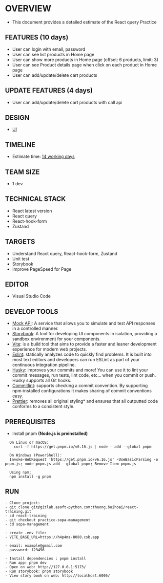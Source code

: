 # OVERVIEW
- This document provides a detailed estimate of the React query Practice

## FEATURES (10 days)
- User can login with email, password
- User can see list products in Home page
- User can show more products in Home page (offset: 6 products, limit: 3)
- User can see Product details page when click on each product in Home page
- User can add/update/delete cart products

## UPDATE FEATURES (4 days)
- User can add/update/delete cart products with call api

## DESIGN
- [UI](https://www.figma.com/file/szgvNWlyqFUqgDTDTeLl9p/SOPA-E-Commerce-Website-UI-KIT-(Community)?type=design&node-id=10-2&mode=design&t=hPieyB5mLcmMJZQk-0)

## TIMELINE
- Estimate time: [14 working days](https://docs.google.com/document/d/1XpJJAkSAbfo5S5jrJW0uuXG6SwhtP1zD/edit)

## TEAM SIZE
- 1 dev

## TECHNICAL STACK
- React latest version
- React query
- React-hook-form
- Zustand

## TARGETS
- Understand  React query, React-hook-form, Zustand
- Unit test
- Storybook
- Improve PageSpeed for Page

## EDITOR
- Visual Studio Code

## DEVELOP TOOLS
- [Mock API](https://mockapi.io/): A service that allows you to simulate and test API responses in a controlled manner.
- [Storybook](https://storybook.js.org/): A tool for developing UI components in isolation, providing a sandbox environment for your components.
- [Vite](https://vitejs.dev/): is a build tool that aims to provide a faster and leaner development experience for modern web projects.
- [Eslint](https://eslint.org/): statically analyzes code to quickly find problems. It is built into most text editors and developers can run ESLint as part of your continuous integration pipeline.
- [Husky](https://typicode.github.io): improves your commits and more! You can use it to lint your commit messages, run tests, lint code, etc... when you commit or push. Husky supports all Git hooks.
- [Commitlint](https://commitlint.js.org/): supports checking a commit convention. By supporting npm-installed configurations it makes sharing of commit conventions easy.
- [Prettier](https://prettier.io/): removes all original styling\* and ensures that all outputted code conforms to a consistent style.

## PREREQUISITES
- Install pnpm **(Node.js is preinstalled)**
```
  On Linux or macOS:
    curl -f https://get.pnpm.io/v6.16.js | node - add --global pnpm
```
```
  On Windows (PowerShell):
  Invoke-WebRequest 'https://get.pnpm.io/v6.16.js' -UseBasicParsing -o pnpm.js; node pnpm.js add --global pnpm; Remove-Item pnpm.js
```
```
  Using npm:
  npm install -g pnpm
```

## RUN
```
- Clone project:
- git clone git@gitlab.asoft-python.com:thuong.buihoai/react-training.git
- cd react-training
- git checkout practice-sopa-management
- cd sopa-management
```

```
- create .env file:
- VITE_BASE_URL=https://h4p4mz-8080.csb.app
```

```
- email: example@gmail.com
- password: 123456
```

```
- Install dependencies : pnpm install
- Run app: pnpm dev
- Open on web: http://127.0.0.1:5173/
- Run storybook: pnpm storybook
- View story book on web: http://localhost:6006/
```
